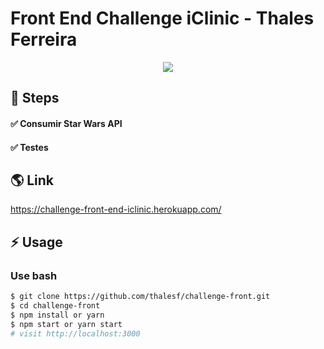 # Front End Challenge iClinic - Thales Ferreira

<p align="center">
  <img src="https://eretz.bio/wp-content/uploads/2020/09/logo-iclinic.png">
</p>

## :walking: Steps

#### :white_check_mark: Consumir Star Wars API
#### :white_check_mark: Testes

## :earth_americas: Link

https://challenge-front-end-iclinic.herokuapp.com/

## :zap: Usage

### Use bash

```bash
$ git clone https://github.com/thalesf/challenge-front.git
$ cd challenge-front
$ npm install or yarn
$ npm start or yarn start
# visit http://localhost:3000
```
